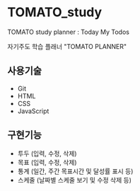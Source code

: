# TOMATO_study
TOMATO study planner : Today My Todos 

자기주도 학습 플래너 "TOMATO PLANNER"


## 사용기술
  - Git
  - HTML
  - CSS
  - JavaScript
 
 
## 구현기능
  - 투두 (입력, 수정, 삭제)
  - 목표 (입력, 수정, 삭제)
  - 통계 (일간, 주간 목표시간 및 달성률 표시 등)
  - 스케줄 (날짜별 스케줄 보기 및 수정 삭제 등)
